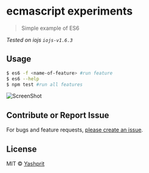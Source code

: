 # ecmascript experiments

> Simple example of ES6

*Tested on iojs `iojs-v1.6.3`*

## Usage
```sh
$ es6 -f <name-of-feature> #run feature
$ es6 --help
$ npm test #run all features
```

![ScreenShot](https://raw.github.com/yashprit/ecmascript-six-experiment/master/screenshot.png)



## Contribute or Report Issue
For bugs and feature requests, [please create an issue][issue-url].

## License

MIT © [Yashprit](yashprit.github.io)

[issue-url]: https://github.com/yashprit/git-first-commit/issues

